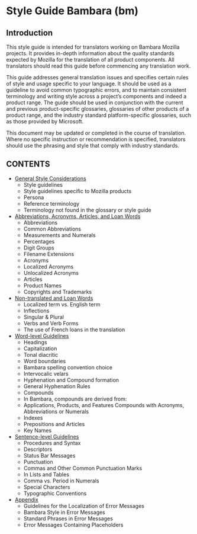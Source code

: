 # Style Guide Bambara (bm)

## Introduction

This style guide is intended for translators working on Bambara Mozilla projects. It provides in-depth information about the quality standards expected by Mozilla for the translation of all product components. All translators should read this guide before commencing any translation work.

This guide addresses general translation issues and specifies certain rules of style and usage specific to your language. It should be used as a guideline to avoid common typographic errors, and to maintain consistent terminology and writing style across a project’s components and indeed a product range. The guide should be used in conjunction with the current and previous product-specific glossaries, glossaries of other products of a product range, and the industry standard platform-specific glossaries, such as those provided by Microsoft.

This document may be updated or completed in the course of translation. Where no specific instruction or recommendation is specified, translators should use the phrasing and style that comply with industry standards.

## CONTENTS

* [General Style Considerations](general.md)
  * Style guidelines
  * Style guidelines specific to Mozilla products
  * Persona
  * Reference terminology
  * Terminology not found in the glossary or style guide
* [Abbreviations, Acronyms, Articles, and Loan Words](aaa.md)
  * Abbreviations
  * Common Abbreviations
  * Measurements and Numerals
  * Percentages
  * Digit Groups
  * Filename Extensions
  * Acronyms
  * Localized Acronyms
  * Unlocalized Acronyms
  * Articles
  * Product Names
  * Copyrights and Trademarks
* [Non-translated and Loan Words](loanwords.md)
  * Localized term vs. English term
  * Inflections
  * Singular & Plural
  * Verbs and Verb Forms
  * The use of French loans in the translation
* [Word-level Guidelines](wl.md)
  * Headings
  * Capitalization
  * Tonal diacritic
  * Word boundaries
  * Bambara spelling convention choice
  * Intervocalic velars
  * Hyphenation and Compound formation
  * General Hyphenation Rules
  * Compounds
  * In Bambara, compounds are derived from:
  * Applications, Products, and Features
 Compounds with Acronyms, Abbreviations or Numerals
  * Indexes
  * Prepositions and Articles
  * Key Names
* [Sentence-level Guidelines](sl.md)
  * Procedures and Syntax
  * Descriptors
  * Status Bar Messages
  * Punctuation
  * Commas and Other Common Punctuation Marks
  * In Lists and Tables
  * Comma vs. Period in Numerals
  * Special Characters
  * Typographic Conventions
* [Appendix](appendix.md)
  * Guidelines for the Localization of Error Messages
  * Bambara Style in Error Messages
  * Standard Phrases in Error Messages
  * Error Messages Containing Placeholders
